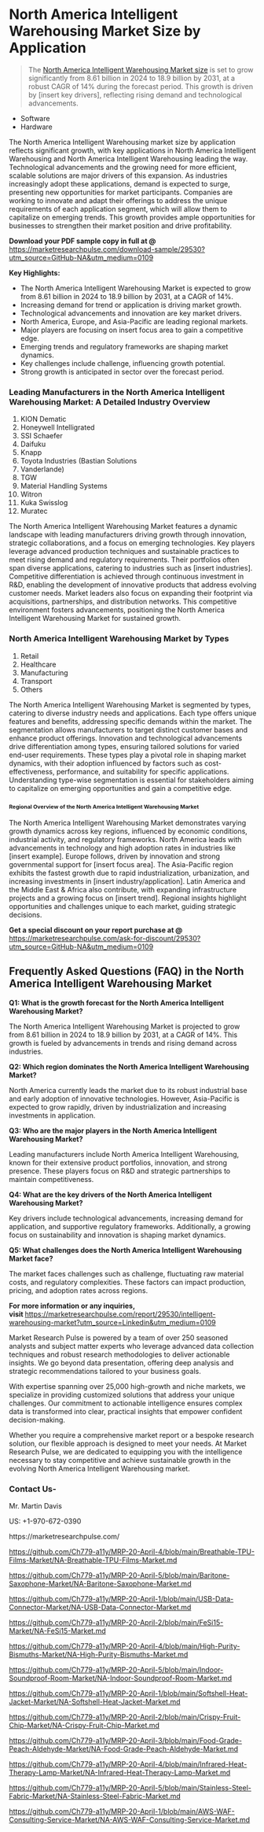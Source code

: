 <h1>North America Intelligent Warehousing Market&nbsp;Size by Application</h1><blockquote><p>The <a href="https://marketresearchpulse.com/download-sample/29530?utm_source=GitHub-NA&amp;utm_medium=0109">North America Intelligent Warehousing Market size</a> is set to grow significantly from 8.61 billion in 2024 to 18.9 billion by 2031, at a robust CAGR of 14% during the forecast period. This growth is driven by [insert key drivers], reflecting rising demand and technological advancements.</p></blockquote><ul><li>Software<li> Hardware</li></ul><p>The North America Intelligent Warehousing market size by application reflects significant growth, with key applications in North America Intelligent Warehousing and North America Intelligent Warehousing leading the way. Technological advancements and the growing need for more efficient, scalable solutions are major drivers of this expansion. As industries increasingly adopt these applications, demand is expected to surge, presenting new opportunities for market participants. Companies are working to innovate and adapt their offerings to address the unique requirements of each application segment, which will allow them to capitalize on emerging trends. This growth provides ample opportunities for businesses to strengthen their market position and drive profitability.</p><p><strong>Download your PDF sample copy in full at @ </strong><a href="https://marketresearchpulse.com/download-sample/29530?utm_source=GitHub-NA&amp;utm_medium=0109">https://marketresearchpulse.com/download-sample/29530?utm_source=GitHub-NA&amp;utm_medium=0109</a></p><p><strong>Key Highlights: </strong></p><ul><li>The North America Intelligent Warehousing Market is expected to grow from 8.61 billion in 2024 to 18.9 billion by 2031, at a CAGR of 14%.</li><li>Increasing demand for trend or application is driving market growth.</li><li>Technological advancements and innovation are key market drivers.</li><li>North America, Europe, and Asia-Pacific are leading regional markets.</li><li>Major players are focusing on insert focus area to gain a competitive edge.</li><li>Emerging trends and regulatory frameworks are shaping market dynamics.</li><li>Key challenges include challenge, influencing growth potential.</li><li>Strong growth is anticipated in sector over the forecast period.</li></ul><h3>Leading Manufacturers in the North America Intelligent Warehousing Market: A Detailed Industry Overview</h3><ol><li>KION Dematic</li><li>Honeywell Intelligrated</li><li>SSI Schaefer</li><li>Daifuku</li><li>Knapp</li><li>Toyota Industries (Bastian Solutions</li><li>Vanderlande)</li><li>TGW</li><li>Material Handling Systems</li><li>Witron</li><li>Kuka Swisslog</li><li>Muratec</li></ol><div class="flex max-w-full flex-col flex-grow"><div class="min-h-8 text-message flex w-full flex-col items-end gap-2 whitespace-normal break-words [.text-message+&amp;]:mt-5" dir="auto" data-message-author-role="assistant" data-message-id="fd8432e4-4910-450d-b182-61b7bfb0a01f" data-message-model-slug="gpt-4o"><div class="flex w-full flex-col gap-1 empty:hidden first:pt-[3px]"><div class="markdown prose w-full break-words dark:prose-invert light"><p>The North America Intelligent Warehousing Market features a dynamic landscape with leading manufacturers driving growth through innovation, strategic collaborations, and a focus on emerging technologies. Key players leverage advanced production techniques and sustainable practices to meet rising demand and regulatory requirements. Their portfolios often span diverse applications, catering to industries such as [insert industries]. Competitive differentiation is achieved through continuous investment in R&amp;D, enabling the development of innovative products that address evolving customer needs. Market leaders also focus on expanding their footprint via acquisitions, partnerships, and distribution networks. This competitive environment fosters advancements, positioning the North America Intelligent Warehousing Market for sustained growth.</p></div></div></div></div><h3>North America Intelligent Warehousing Market by Types</h3><ol><li>Retail<li> Healthcare<li> Manufacturing<li> Transport<li> Others</li></ol><div class="flex max-w-full flex-col flex-grow"><div class="min-h-8 text-message flex w-full flex-col items-end gap-2 whitespace-normal break-words [.text-message+&amp;]:mt-5" dir="auto" data-message-author-role="assistant" data-message-id="084470be-0bb7-4664-bddf-5156b4f41249" data-message-model-slug="gpt-4o-mini"><div class="flex w-full flex-col gap-1 empty:hidden first:pt-[3px]"><div class="markdown prose w-full break-words dark:prose-invert light"><p>The North America Intelligent Warehousing Market is segmented by types, catering to diverse industry needs and applications. Each type offers unique features and benefits, addressing specific demands within the market. The segmentation allows manufacturers to target distinct customer bases and enhance product offerings. Innovation and technological advancements drive differentiation among types, ensuring tailored solutions for varied end-user requirements. These types play a pivotal role in shaping market dynamics, with their adoption influenced by factors such as cost-effectiveness, performance, and suitability for specific applications. Understanding type-wise segmentation is essential for stakeholders aiming to capitalize on emerging opportunities and gain a competitive edge.</p></div></div></div></div><h3><span style="font-size: 11px;">Regional Overview of the North America Intelligent Warehousing Market</span></h3><div class="flex max-w-full flex-col flex-grow"><div class="min-h-8 text-message flex w-full flex-col items-end gap-2 whitespace-normal break-words [.text-message+&amp;]:mt-5" dir="auto" data-message-author-role="assistant" data-message-id="e9038762-ce64-4e30-91c9-9bd413514231" data-message-model-slug="gpt-4o-mini"><div class="flex w-full flex-col gap-1 empty:hidden first:pt-[3px]"><div class="markdown prose w-full break-words dark:prose-invert light"><p>The North America Intelligent Warehousing Market demonstrates varying growth dynamics across key regions, influenced by economic conditions, industrial activity, and regulatory frameworks. North America leads with advancements in technology and high adoption rates in industries like [insert example]. Europe follows, driven by innovation and strong governmental support for [insert focus area]. The Asia-Pacific region exhibits the fastest growth due to rapid industrialization, urbanization, and increasing investments in [insert industry/application]. Latin America and the Middle East &amp; Africa also contribute, with expanding infrastructure projects and a growing focus on [insert trend]. Regional insights highlight opportunities and challenges unique to each market, guiding strategic decisions.</p></div></div></div></div><p><strong>Get a special discount on your report purchase at @ </strong><a href="https://marketresearchpulse.com/ask-for-discount/29530?utm_source=GitHub-NA&amp;utm_medium=0109">https://marketresearchpulse.com/ask-for-discount/29530?utm_source=GitHub-NA&amp;utm_medium=0109</a></p><h2>Frequently Asked Questions (FAQ) in the North America Intelligent Warehousing Market</h2><p><strong>Q1: What is the growth forecast for the North America Intelligent Warehousing Market?</strong></p><p>The North America Intelligent Warehousing Market is projected to grow from 8.61 billion in 2024 to 18.9 billion by 2031, at a CAGR of 14%. This growth is fueled by advancements in trends and rising demand across industries.</p><p><strong>Q2: Which region dominates the North America Intelligent Warehousing Market?</strong></p><p>North America currently leads the market due to its robust industrial base and early adoption of innovative technologies. However, Asia-Pacific is expected to grow rapidly, driven by industrialization and increasing investments in application.</p><p><strong>Q3: Who are the major players in the North America Intelligent Warehousing Market?</strong></p><p>Leading manufacturers include North America Intelligent Warehousing, known for their extensive product portfolios, innovation, and strong presence. These players focus on R&amp;D and strategic partnerships to maintain competitiveness.</p><p><strong>Q4: What are the key drivers of the North America Intelligent Warehousing Market?</strong></p><p>Key drivers include technological advancements, increasing demand for application, and supportive regulatory frameworks. Additionally, a growing focus on sustainability and innovation is shaping market dynamics.</p><p><strong>Q5: What challenges does the North America Intelligent Warehousing Market face?</strong></p><p>The market faces challenges such as challenge, fluctuating raw material costs, and regulatory complexities. These factors can impact production, pricing, and adoption rates across regions.</p><p><strong>For more information or any inquiries, visit&nbsp;</strong><a href="https://marketresearchpulse.com/report/29530/intelligent-warehousing-market?utm_source=Linkedin&utm_medium=0109">https://marketresearchpulse.com/report/29530/intelligent-warehousing-market?utm_source=Linkedin&utm_medium=0109</a></p><p>Market Research Pulse is powered by a team of over 250 seasoned analysts and subject matter experts who leverage advanced data collection techniques and robust research methodologies to deliver actionable insights. We go beyond data presentation, offering deep analysis and strategic recommendations tailored to your business goals.</p><p>With expertise spanning over 25,000 high-growth and niche markets, we specialize in providing customized solutions that address your unique challenges. Our commitment to actionable intelligence ensures complex data is transformed into clear, practical insights that empower confident decision-making.</p><p>Whether you require a comprehensive market report or a bespoke research solution, our flexible approach is designed to meet your needs. At Market Research Pulse, we are dedicated to equipping you with the intelligence necessary to stay competitive and achieve sustainable growth in the evolving North America Intelligent Warehousing market.</p><h3><strong>Contact Us-</strong></h3><p>Mr. Martin Davis</p><p>US: +1-970-672-0390</p><p>https://marketresearchpulse.com/</p><p><a href="https://github.com/Ch779-a11y/MRP-20-April-4/blob/main/Breathable-TPU-Films-Market/NA-Breathable-TPU-Films-Market.md">https://github.com/Ch779-a11y/MRP-20-April-4/blob/main/Breathable-TPU-Films-Market/NA-Breathable-TPU-Films-Market.md</a></p><p><a href="https://github.com/Ch779-a11y/MRP-20-April-5/blob/main/Baritone-Saxophone-Market/NA-Baritone-Saxophone-Market.md">https://github.com/Ch779-a11y/MRP-20-April-5/blob/main/Baritone-Saxophone-Market/NA-Baritone-Saxophone-Market.md</a></p><p><a href="https://github.com/Ch779-a11y/MRP-20-April-1/blob/main/USB-Data-Connector-Market/NA-USB-Data-Connector-Market.md">https://github.com/Ch779-a11y/MRP-20-April-1/blob/main/USB-Data-Connector-Market/NA-USB-Data-Connector-Market.md</a></p><p><a href="https://github.com/Ch779-a11y/MRP-20-April-2/blob/main/FeSi15-Market/NA-FeSi15-Market.md">https://github.com/Ch779-a11y/MRP-20-April-2/blob/main/FeSi15-Market/NA-FeSi15-Market.md</a></p><p><a href="https://github.com/Ch779-a11y/MRP-20-April-4/blob/main/High-Purity-Bismuths-Market/NA-High-Purity-Bismuths-Market.md">https://github.com/Ch779-a11y/MRP-20-April-4/blob/main/High-Purity-Bismuths-Market/NA-High-Purity-Bismuths-Market.md</a></p><p><a href="https://github.com/Ch779-a11y/MRP-20-April-5/blob/main/Indoor-Soundproof-Room-Market/NA-Indoor-Soundproof-Room-Market.md">https://github.com/Ch779-a11y/MRP-20-April-5/blob/main/Indoor-Soundproof-Room-Market/NA-Indoor-Soundproof-Room-Market.md</a></p><p><a href="https://github.com/Ch779-a11y/MRP-20-April-1/blob/main/Softshell-Heat-Jacket-Market/NA-Softshell-Heat-Jacket-Market.md">https://github.com/Ch779-a11y/MRP-20-April-1/blob/main/Softshell-Heat-Jacket-Market/NA-Softshell-Heat-Jacket-Market.md</a></p><p><a href="https://github.com/Ch779-a11y/MRP-20-April-2/blob/main/Crispy-Fruit-Chip-Market/NA-Crispy-Fruit-Chip-Market.md">https://github.com/Ch779-a11y/MRP-20-April-2/blob/main/Crispy-Fruit-Chip-Market/NA-Crispy-Fruit-Chip-Market.md</a></p><p><a href="https://github.com/Ch779-a11y/MRP-20-April-3/blob/main/Food-Grade-Peach-Aldehyde-Market/NA-Food-Grade-Peach-Aldehyde-Market.md">https://github.com/Ch779-a11y/MRP-20-April-3/blob/main/Food-Grade-Peach-Aldehyde-Market/NA-Food-Grade-Peach-Aldehyde-Market.md</a></p><p><a href="https://github.com/Ch779-a11y/MRP-20-April-4/blob/main/Infrared-Heat-Therapy-Lamp-Market/NA-Infrared-Heat-Therapy-Lamp-Market.md">https://github.com/Ch779-a11y/MRP-20-April-4/blob/main/Infrared-Heat-Therapy-Lamp-Market/NA-Infrared-Heat-Therapy-Lamp-Market.md</a></p><p><a href="https://github.com/Ch779-a11y/MRP-20-April-5/blob/main/Stainless-Steel-Fabric-Market/NA-Stainless-Steel-Fabric-Market.md">https://github.com/Ch779-a11y/MRP-20-April-5/blob/main/Stainless-Steel-Fabric-Market/NA-Stainless-Steel-Fabric-Market.md</a></p><p><a href="https://github.com/Ch779-a11y/MRP-20-April-1/blob/main/AWS-WAF-Consulting-Service-Market/NA-AWS-WAF-Consulting-Service-Market.md">https://github.com/Ch779-a11y/MRP-20-April-1/blob/main/AWS-WAF-Consulting-Service-Market/NA-AWS-WAF-Consulting-Service-Market.md</a></p>
